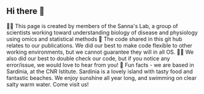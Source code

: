 ## Hi there 👋


🙋‍♀️ This page is created by members of the Sanna's Lab, a group of scientists working toward understanding biology of disease and physiology using omics and statistical methods
🌈 The code shared in this git hub relates to our publications. We did our best to make code flexible to other working environments, but we cannot guarantee they will in all OS.
👩‍💻 We also did our best to double check our code, but if you notice any error/issue, we would love to hear from you!
🍿 Fun facts - we are based in Sardinia, at the CNR Istitute. Sardinia is a lovely island with tasty food and fantastic beaches. We enjoy sunshine all year long, and swimming on clear salty warm water. Come visit us!

